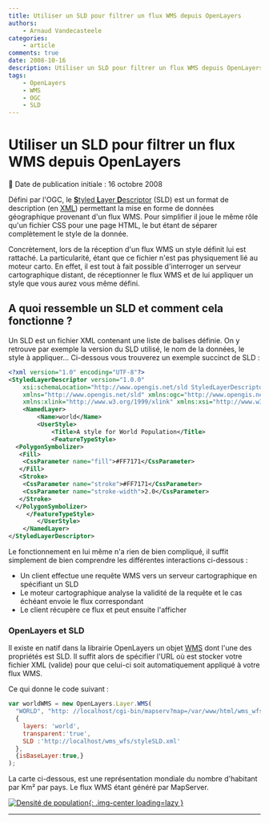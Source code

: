 ```yaml
---
title: Utiliser un SLD pour filtrer un flux WMS depuis OpenLayers
authors:
    - Arnaud Vandecasteele
categories:
    - article
comments: true
date: 2008-10-16
description: Utiliser un SLD pour filtrer un flux WMS depuis OpenLayers
tags:
    - OpenLayers
    - WMS
    - OGC
    - SLD
---
```


# Utiliser un SLD pour filtrer un flux WMS depuis OpenLayers

:calendar: Date de publication initiale : 16 octobre 2008

Défini par l'OGC, le [**S**tyled **L**ayer **D**escriptor](http://www.opengeospatial.org/standards/sld "Spécifications OGC SLD") (SLD) est un format de description (en [XML](http://fr.wikipedia.org/wiki/Extensible_Markup_Language "Wikipedia XML")) permettant la mise en forme de données géographique provenant d'un flux WMS. Pour simplifier il joue le même rôle qu'un fichier CSS pour une page HTML, le but étant de séparer complètement le style de la donnée.

Concrètement, lors de la réception d'un flux WMS un style définit lui est rattaché. La particularité, étant que ce fichier n'est pas physiquement lié au moteur carto. En effet, il est tout à fait possible d'interroger un serveur cartographique distant, de réceptionner le flux WMS et de lui appliquer un style que vous aurez vous même défini.

## A quoi ressemble un SLD et comment cela fonctionne ?

Un SLD est un fichier XML contenant une liste de balises définie. On y retrouve par exemple la version du SLD utilisé, le nom de la données, le style à appliquer... Ci-dessous vous trouverez un exemple succinct de SLD :

```xml
<?xml version="1.0" encoding="UTF-8"?>
<StyledLayerDescriptor version="1.0.0"
    xsi:schemaLocation="http://www.opengis.net/sld StyledLayerDescriptor.xsd"
    xmlns="http://www.opengis.net/sld" xmlns:ogc="http://www.opengis.net/ogc"
    xmlns:xlink="http://www.w3.org/1999/xlink" xmlns:xsi="http://www.w3.org/2001/XMLSchema-instance">
    <NamedLayer>
        <Name>world</Name>
        <UserStyle>
            <Title>A style for World Population</Title>
            <FeatureTypeStyle>  
  <PolygonSymbolizer>
   <Fill>
    <CssParameter name="fill">#FF7171</CssParameter>
   </Fill>
   <Stroke>
    <CssParameter name="stroke">#FF7171</CssParameter>
    <CssParameter name="stroke-width">2.0</CssParameter>
   </Stroke>
  </PolygonSymbolizer>
     </FeatureTypeStyle>
        </UserStyle>
    </NamedLayer>
</StyledLayerDescriptor>
```

Le fonctionnement en lui même n'a rien de bien compliqué, il suffit simplement de bien comprendre les différentes interactions ci-dessous :

- Un client effectue une requête WMS vers un serveur cartographique en spécifiant un SLD
- Le moteur cartographique analyse la validité de la requête et le cas échéant envoie le flux correspondant
- Le client récupère ce flux et peut ensuite l'afficher

### OpenLayers et SLD

Il existe en natif dans la librairie OpenLayers un objet [WMS](http://dev.openlayers.org/releases/OpenLayers-2.6/doc/apidocs/files/OpenLayers/Layer/WMS-js.html "API OpenLayers") dont l'une des propriétés est SLD. Il suffit alors de spécifier l'URL où est stocker votre fichier XML (valide) pour que celui-ci soit automatiquement appliqué à votre flux WMS.

Ce qui donne le code suivant :

```javascript
var worldWMS = new OpenLayers.Layer.WMS(  
  "WORLD", "http: //localhost/cgi-bin/mapserv?map=/var/www/html/wms_wfs/world.map&",  
  {  
    layers: 'world',  
    transparent:'true',  
    SLD :'http://localhost/wms_wfs/styleSLD.xml'  
  },  
  {isBaseLayer:true,}  
);
```

La carte ci-dessous, est une représentation mondiale du nombre d'habitant par Km² par pays. Le flux WMS étant généré par MapServer.

[![Densité de population](https://cdn.geotribu.fr/img/articles-blog-rdp/capture-ecran/density_0.png "Densité de population"){: .img-center loading=lazy }](http://ks356007.kimsufi.com/arno/geotribu/applications/tutoriaux/tuto_wms_wfs/wms_wfs/filter_world.html)

----

<!-- geotribu:authors-block -->
